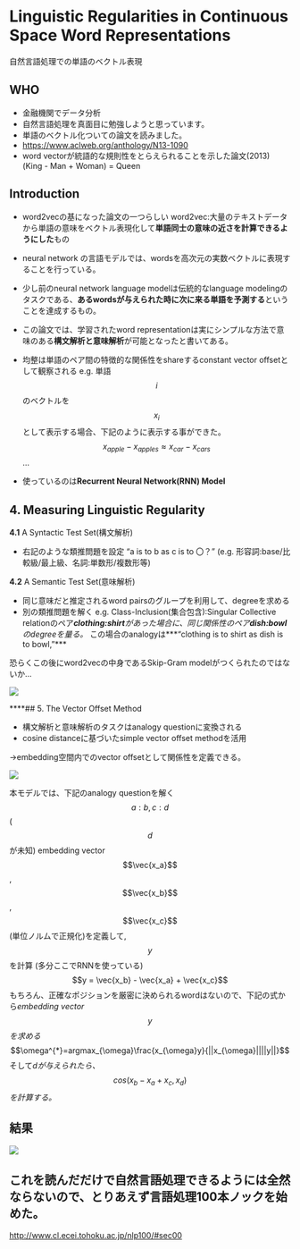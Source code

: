 # Linguistic Regularities in Continuous Space Word Representations
自然言語処理での単語のベクトル表現


## WHO
- 金融機関でデータ分析
- 自然言語処理を真面目に勉強しようと思っています。
- 単語のベクトル化ついての論文を読みました。
- https://www.aclweb.org/anthology/N13-1090
- word vectorが統語的な規則性をとらえられることを示した論文(2013)
    (King - Man + Woman) = Queen


## Introduction
- word2vecの基になった論文の一つらしい
    word2vec:大量のテキストデータから単語の意味をベクトル表現化して**単語同士の意味の近さを計算できるようにした**もの
- neural network の言語モデルでは、wordsを高次元の実数ベクトルに表現することを行っている。
- 少し前のneural network language modelは伝統的なlanguage modelingのタスクである、**あるwordsが与えられた時に次に来る単語を予測する**ということを達成するもの。


- この論文では、学習されたword representationは実にシンプルな方法で意味のある**構文解析と意味解析**が可能となったと書いてある。
- 均整は単語のペア間の特徴的な関係性をshareするconstant vector offsetとして観察される
    e.g. 単語$$i$$のベクトルを$$x_i$$として表示する場合、下記のように表示する事ができた。
    $$x_{apple} - x_{apples} \approx x_{car} - x_{cars}$$…
- 使っているのは**Recurrent Neural Network(RNN) Model**
## 
## 4. Measuring Linguistic Regularity

**4.1** A Syntactic Test Set(構文解析)

- 右記のような類推問題を設定
    “a is to b as c is to 〇？”
    (e.g. 形容詞:base/比較級/最上級、名詞:単数形/複数形等)
    

**4.2** A Semantic Test Set(意味解析)

- 同じ意味だと推定されるword pairsのグループを利用して、degreeを求める
- 別の類推問題を解く
    e.g.  Class-Inclusion(集合包含):Singular Collective relationのペア***clothing:shirt****があった場合に、同じ関係性のペア****dish:bowl****のdegreeを量る。*
    この場合のanalogyは***“clothing is to shirt as dish is to bowl,”***

恐らくこの後にword2vecの中身であるSkip-Gram modelがつくられたのではないか…

![](https://paper-attachments.dropbox.com/s_63E4835A379FD264FA07F8178A9B7FC028ADE670F5CA982BDA52B0CC7B5B2125_1558764547874_dataset.png)

****## 5. The Vector Offset Method
- 構文解析と意味解析のタスクはanalogy questionに変換される
- cosine distanceに基づいたsimple vector offset methodを活用

 →embedding空間内でのvector offsetとして関係性を定義できる。

![](https://paper-attachments.dropbox.com/s_63E4835A379FD264FA07F8178A9B7FC028ADE670F5CA982BDA52B0CC7B5B2125_1558763026928_2.png)


本モデルでは、下記のanalogy questionを解く
$$a:b,c:d$$ ($$d$$が未知)
embedding vector $$\vec{x_a}$$,$$\vec{x_b}$$,$$\vec{x_c}$$(単位ノルムで正規化)を定義して,$$y$$を計算
(多分ここでRNNを使っている)
$$y = \vec{x_b} - \vec{x_a} + \vec{x_c}$$
もちろん、正確なポジションを厳密に決められるwordはないので、下記の式から*embedding vector* $$y$$*を求める*
$$\omega^{*}=argmax_{\omega}\frac{x_{\omega}y}{||x_{\omega}||||y||}$$
そして*dが与えられたら、*$$cos(x_b - x_a + x_c,x_d)$$*を計算する。*

## 結果
![](https://paper-attachments.dropbox.com/s_63E4835A379FD264FA07F8178A9B7FC028ADE670F5CA982BDA52B0CC7B5B2125_1558764641525_.png)

## これを読んだだけで自然言語処理できるようには全然ならないので、とりあえず言語処理100本ノックを始めた。

http://www.cl.ecei.tohoku.ac.jp/nlp100/#sec00

